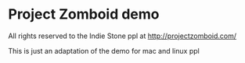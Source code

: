 Project Zomboid demo
====================

All rights reserved to the Indie Stone ppl at http://projectzomboid.com/

This is just an adaptation of the demo for mac and linux ppl

